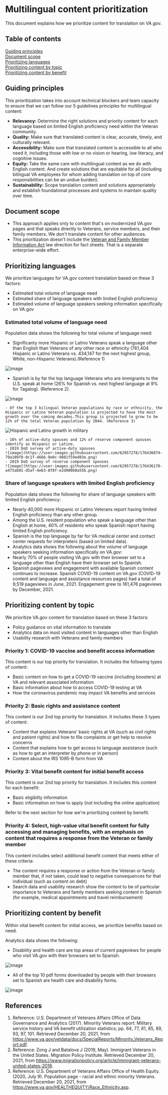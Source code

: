 # Multilingual content prioritization

This document explains how we prioritize content for translation on VA.gov. 

## Table of contents
[Guiding principles](#guiding-principles)<br>
[Document scope](#document-scope)<br>
[Prioritizing languages](#prioritizing-languages)<br>
[Prioritizing content by topic](#prioritizing-content-by-topic)<br>
[Prioritizing content by benefit](#prioritizing-content-by-benefit)<br>

## Guiding principles
This prioritization takes into account technical blockers and team capacity to ensure that we can follow our 5 guidelines principles for multilingual content:
  - **Relevancy:** Determine the right solutions and priority content for each language based on limited English proficiency need within the Veteran community.
  - **Quality:** Make sure that translated content is clear, accurate, timely, and culturally relevant.
  - **Accessibility:** Make sure that translated content is accessible to all who need it, including those with low or no vision or hearing, low literacy, and cognitive issues.
  - **Equity:** Take the same care with multilingual content as we do with English content. And create solutions that are equitable for all (including bilingual VA employees for whom adding translation on top of core responsibilities can be an undue burden).
  - **Sustainability:** Scope translation content and solutions appropriately and establish foundational processes and systems to maintain quality over time. 

## Document scope
- This approach applies only to content that's on modernized VA.gov pages and that speaks directly to Veterans, service members, and their family members. We don't translate content for other audiences.
- This prioritization doesn't include the [Veteran and Family Member Information Act](https://www.congress.gov/bill/117th-congress/house-bill/2093/text/pl?overview=closed) law direction for fact sheets. That is a separate enterprise-wide effort.

## Prioritizing languages

We prioritize languages for VA.gov content translation based on these 3 factors:
- Estimated total volume of language need
- Estimated share of language speakers with limited English proficiency
- Estimated volume of language speakers seeking information specifically on VA.gov

### Estimated total volume of language need

Population data shows the following for total volume of language need:

  - Significanty more Hispanic or Latino Veterans speak a language other than English than Veterans of any other race or ethnicity (761,404 Hispanic or Latino Veterans vs. 434,147 for the next highest group, White, non-Hispanic Veterans).(Reference 1)

  ![image](https://user-images.githubusercontent.com/62957278/176435302-d0f4f78d-c426-49cc-b23b-416b7a989f72.png)
  
  - Spanish is by far the top language Veterans who are immigrants to the U.S. speak at home (26% for Spanish vs. next highest language at 9% for Tagalog). (Reference 2).

  ![image](https://user-images.githubusercontent.com/62957278/176435491-863f1cd5-15c9-4f0d-a2e5-e15048a6aec3.png)

    - Of the top 3 bilingual Veteran populations by race or ethnicity, the Hispanic or Latino Veteran population is projected to have the most growth over the coming decades.This group is projected to grow to be 12% of the total Veteran population by 2044. (Reference 3)
    
![Hispanic and Latino growth in military](https://github.com/user-attachments/assets/747a7bf5-a518-4a1b-971f-1bbe97259a7e)


    - 16% of active-duty spouses and 12% of reserve component spouses identify as Hispanic or Latino.
    - 2019 DoD survey of active-duty spouses
    ![image](https://user-images.githubusercontent.com/62957278/176436074-79a109f8-0c1f-4666-9e0c-9081f59ed03e.png)
    - 2019 DoD survey of reserve component spouses
    ![image](https://user-images.githubusercontent.com/62957278/176436170-a475ab01-d5af-4e63-8f8f-e2d900b0a55b.png)

### Share of language speakers with limited English proficiency

Population data shows the following for share of language speakers with limited English proficiency:
  - Nearly 40,000 more Hispanic or Latino Veterans report having limited English proficiency than any other group.
  - Among the U.S. resident population who speak a language other than English at home, 40% of residents who speak Spanish report having limited English proficiency.
  - Spanish is the top language by far for VA medical center and contact center requests for interpreters (based on limited data).
  - Analytics data shows the following about the volume of language speakers seeking information specifically on VA.gov:
  - Nearly 70% of people visiting VA.gov with their browser set to a language other than English have their browser set to Spanish.
  - Spanish pageviews and engagement with available Spanish content continues to increase. Spanish COVID-19 content on VA.gov (COVID-19 content and language and assistance resources pages) had a total of 9,519 pageviews in June, 2021. Engagement grew to 161,476 pageviews by December, 2021.

## Prioritizing content by topic

We prioritize VA.gov content for translation based on these 3 factors:
- Policy guidance on vital information to translate
- Analytics data on most visited content in languages other than English
- Usability research with Veterans and family members

### Priority 1: COVID-19 vaccine and benefit access information

This content is our top priority for translation. It includes the following types of content:

- Basic content on how to get a COVID-19 vaccine (including boosters) at VA and relevant associated information
- Basic information about how to access COVID-19 testing at VA
- How the coronavirus pandemic may impact VA benefits and services

### Priority 2: Basic rights and assistance content

This content is our 2nd top priority for translation. It includes these 3 types of content:

- Content that explains Veterans' basic rights at VA (such as civil rights and patient rights) and how to file complaints or get help to resolve concerns
- Content that explains how to get access to language assistance (such as how to get an interpreter by phone or in person)
- Content about the IRS 1095-B form from VA

### Priority 3: Vital benefit content for initial benefit access

This content is our 2nd top priority for translation. It includes this content for each benefit:

- Basic eligibilty information
- Basic information on how to apply (not including the online application)

Refer to the next section for how we're prioritizing content by benefit.

### Priority 4: Select, high-value vital benefit content for fully accessing and managing benefits, with an emphasis on content that requires a response from the Veteran or family member

This content includes select additional benefit content that meets either of these criteria:

- The content requires a response or action from the Veteran or family member that, if not taken, could lead to negative consequences for that individual (such as content on debt)
- Search data and usability research show the content to be of particular importance to Veterans and family members seeking content in Spanish (for example, medical appointments and travel reimbursement)

## Prioritizing content by benefit

Within vital benefit content for initial access, we prioritize benefits based on need.

Analytics data shows the following:

- Disability and health care are top areas of current pageviews for people who visit VA.gov with their browsers set to Spanish.

![image](https://user-images.githubusercontent.com/62957278/175776081-9dc06dcb-cd95-41f9-ae5b-d158c79ba9cc.png)

- All of the top 10 pdf forms downloaded by people with their browsers set to Spanish are health care and disability forms.

![image](https://user-images.githubusercontent.com/62957278/175784779-f3cfe057-a4a7-48aa-a4c6-5e2df86c0d4c.png)

## References

1. Reference: U.S. Department of Veterans Affairs Office of Data Governance and Analytics (2017). Minority Veterans report: Military service history and VA benefit utilization statistics; pp. 64, 77, 81, 85, 89, 93, 97, 101. Retrieved December 20, 2021, from https://www.va.gov/vetdata/docs/SpecialReports/Minority_Veterans_Report.pdf. 
2. Reference: Zong J and Batalova J (2019, May). Immigrant Veterans in the United States. Migration Policy Institute. Retrieved December 20, 2021, from https://www.migrationpolicy.org/article/immigrant-veterans-united-states-2018. 
3. Reference: U.S. Department of Veterans Affairs Office of Health Equity. (2020, July 9). Population page - racial and ethnic minority Veterans. Retrieved December 20, 2021, from https://www.va.gov/HEALTHEQUITY/Race_Ethnicity.asp.


